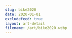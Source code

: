 ```yaml
---
slug: bike2020
date: 2020-01-01
excludefeed: true
layout: art-detail
filename: /art/bike2020.webp
---
```

